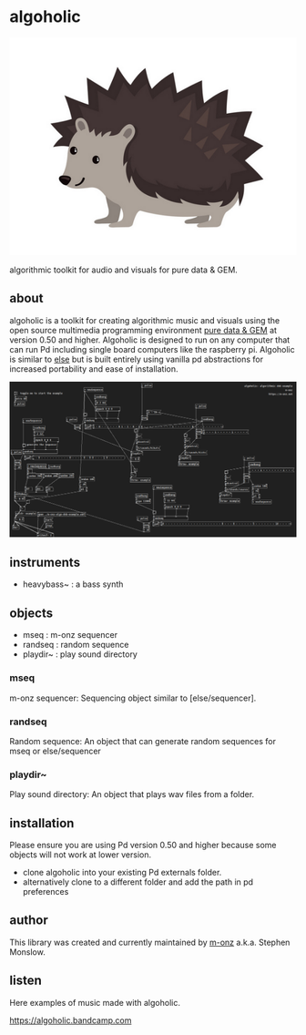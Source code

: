 # algoholic

<img src="docs/hedgehog.png" />

algorithmic toolkit for audio and visuals for pure data &amp; GEM. 

## about

algoholic is a toolkit for creating algorithmic music and visuals using the open source multimedia programming environment [pure data & GEM](https://puredata.info) at version 0.50 and higher. Algoholic is designed to run on any computer that can run Pd including single board computers like the raspberry pi. Algoholic is similar to [else](https://github.com/porres/pd-else) but is built entirely using vanilla pd abstractions for increased portability and ease of installation.

<img src="docs/example.png" />

## instruments

* heavybass~ : a bass synth

## objects

* mseq : m-onz sequencer
* randseq : random sequence
* playdir~ : play sound directory

### mseq

m-onz sequencer: Sequencing object similar to [else/sequencer].

### randseq

Random sequence: An object that can generate random sequences for mseq or else/sequencer

### playdir~

Play sound directory: An object that plays wav files from a folder.

## installation

Please ensure you are using Pd version 0.50 and higher because some objects will not work at lower version.

* clone algoholic into your existing Pd externals folder.
* alternatively clone to a different folder and add the path in pd preferences

## author

This library was created and currently maintained by [m-onz](https://m-onz.net) a.k.a. Stephen Monslow.

## listen

Here examples of music made with algoholic.

https://algoholic.bandcamp.com
